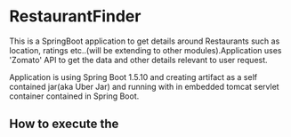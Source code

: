# RestaurantFinder

This is a SpringBoot application to get details around Restaurants such as location, ratings etc..(will be extending to other modules).Application uses 'Zomato' API to get the data and other details relevant to user request.

Application is using Spring Boot 1.5.10 and creating artifact as a self contained jar(aka Uber Jar) and running with in embedded tomcat servlet container contained in Spring Boot.

## How to execute the
